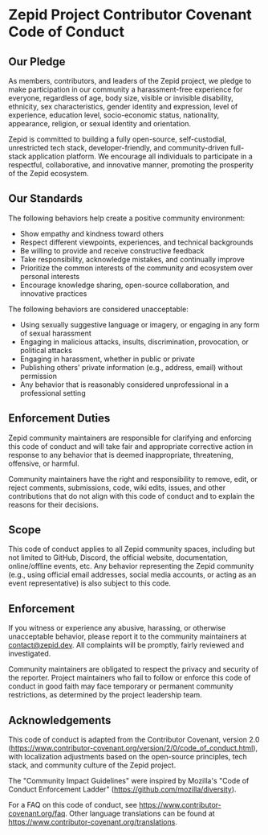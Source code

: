 # Zepid Project Contributor Covenant Code of Conduct

## Our Pledge

As members, contributors, and leaders of the Zepid project, we pledge to make participation in our community a harassment-free experience for everyone, regardless of age, body size, visible or invisible disability, ethnicity, sex characteristics, gender identity and expression, level of experience, education level, socio-economic status, nationality, appearance, religion, or sexual identity and orientation.

Zepid is committed to building a fully open-source, self-custodial, unrestricted tech stack, developer-friendly, and community-driven full-stack application platform. We encourage all individuals to participate in a respectful, collaborative, and innovative manner, promoting the prosperity of the Zepid ecosystem.

## Our Standards

The following behaviors help create a positive community environment:

* Show empathy and kindness toward others
* Respect different viewpoints, experiences, and technical backgrounds
* Be willing to provide and receive constructive feedback
* Take responsibility, acknowledge mistakes, and continually improve
* Prioritize the common interests of the community and ecosystem over personal interests
* Encourage knowledge sharing, open-source collaboration, and innovative practices

The following behaviors are considered unacceptable:

* Using sexually suggestive language or imagery, or engaging in any form of sexual harassment
* Engaging in malicious attacks, insults, discrimination, provocation, or political attacks
* Engaging in harassment, whether in public or private
* Publishing others' private information (e.g., address, email) without permission
* Any behavior that is reasonably considered unprofessional in a professional setting

## Enforcement Duties

Zepid community maintainers are responsible for clarifying and enforcing this code of conduct and will take fair and appropriate corrective action in response to any behavior that is deemed inappropriate, threatening, offensive, or harmful.

Community maintainers have the right and responsibility to remove, edit, or reject comments, submissions, code, wiki edits, issues, and other contributions that do not align with this code of conduct and to explain the reasons for their decisions.

## Scope

This code of conduct applies to all Zepid community spaces, including but not limited to GitHub, Discord, the official website, documentation, online/offline events, etc. Any behavior representing the Zepid community (e.g., using official email addresses, social media accounts, or acting as an event representative) is also subject to this code.

## Enforcement

If you witness or experience any abusive, harassing, or otherwise unacceptable behavior, please report it to the community maintainers at contact@zepid.dev. All complaints will be promptly, fairly reviewed and investigated.

Community maintainers are obligated to respect the privacy and security of the reporter. Project maintainers who fail to follow or enforce this code of conduct in good faith may face temporary or permanent community restrictions, as determined by the project leadership team.

## Acknowledgements

This code of conduct is adapted from the Contributor Covenant, version 2.0 (https://www.contributor-covenant.org/version/2/0/code_of_conduct.html), with localization adjustments based on the open-source principles, tech stack, and community culture of the Zepid project.

The "Community Impact Guidelines" were inspired by Mozilla's "Code of Conduct Enforcement Ladder" (https://github.com/mozilla/diversity).

For a FAQ on this code of conduct, see https://www.contributor-covenant.org/faq. Other language translations can be found at https://www.contributor-covenant.org/translations.
